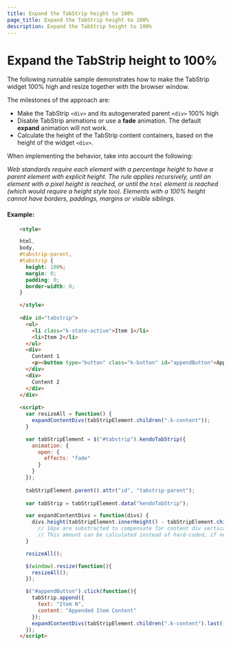 ```yaml
---
title: Expand the TabStrip height to 100%
page_title: Expand the TabStrip height to 100%
description: Expand the TabStrip height to 100%
---
```


# Expand the TabStrip height to 100%

The following runnable sample demonstrates how to make the TabStrip widget 100% high and resize together with the browser window.

The milestones of the approach are:

* Make the TabStrip `<div>` and its autogenerated parent `<div>` 100% high
* Disable TabStrip animations or use a **fade** animation. The default **expand** animation will not work.
* Calculate the height of the TabStrip content containers, based on the height of the widget `<div>`.

When implementing the behavior, take into account the following:

*Web standards require each element with a percentage height to have a parent element with explicit height. The rule applies recursively,
until an element with a pixel height is reached, or until the `html` element is reached (which would require a height style too).
Elements with a 100% height cannot have borders, paddings, margins or visible siblings.*

#### Example:

```html
    <style>

    html,
    body,
    #tabstrip-parent,
    #tabstrip {
      height: 100%;
      margin: 0;
      padding: 0;
      border-width: 0;
    }

    </style>
    
    <div id="tabstrip">
      <ul>
        <li class="k-state-active">Item 1</li>
        <li>Item 2</li>
      </ul>
      <div>
        Content 1
        <p><button type="button" class="k-button" id="appendButton">Append Item</button></p>
      </div>
      <div>
        Content 2
      </div>
    </div>
    
    <script>
      var resizeAll = function() {
        expandContentDivs(tabStripElement.children(".k-content")); 
      }

      var tabStripElement = $("#tabstrip").kendoTabStrip({
        animation: {
          open: {
            effects: "fade"
          }
        }
      });
      
      tabStripElement.parent().attr("id", "tabstrip-parent");
      
      var tabStrip = tabStripElement.data("kendoTabStrip");

      var expandContentDivs = function(divs) {
        divs.height(tabStripElement.innerHeight() - tabStripElement.children(".k-tabstrip-items").outerHeight() - 16);
          // 16px are substracted to compensate for content div vertical paddings and borders
          // This amount can be calculated instead of hard-coded, if needed.
      }

      resizeAll();

      $(window).resize(function(){
        resizeAll();
      });

      $("#appendButton").click(function(){
        tabStrip.append({
          text: "Item N",
          content: "Appended Item Content"
        });
        expandContentDivs(tabStripElement.children(".k-content").last());
      });
    </script>
```
